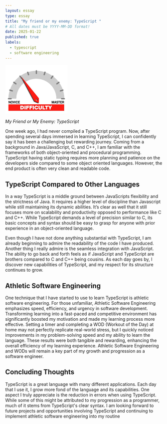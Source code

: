 ```yaml
---
layout: essay
type: essay
title: "My friend or my enemy: TypeScript "
# All dates must be YYYY-MM-DD format!
date: 2025-01-22
published: true
labels:
  - typescript
  - software engineering
---
```


<img width="200px" class="rounded float-start pe-4" src="../img/difficulty/degree_difficulty.jpg">

*My Friend or My Enemy: TypeScript*

One week ago, I had never compiled a TypeScript program. Now, after spending several days immersed in learning TypeScript, I can confidently say it has been a challenging but rewarding journey. Coming from a background in Java/JavaScript, C, and C++, I am familiar with the frameworks of both object-oriented and procedural programming. TypeScript having static typing requires more planning and patience on the developers side compared to some object oriented languages. However, the end product is often very clean and readable code. 

## TypeScript Compared to Other Languages

In a way TypeScript is a middle ground between JavaScripts flexibility and the strictness of Java. It requires a higher level of discipline than Javascript while still maintaining its dynamic abilities. It’s clear as well that it still focuses more on scalability and productivity opposed to performance like C and C++. While TypeScript demands a level of precision similar to C, its basic concepts and syntax should be easy to grasp for anyone with prior experience in an object-oriented language. 

Even though I have not done anything substantial with TypeScript, I am already beginning to admire the readability of the code I have produced.  Another thing I really admire is the seamless integration with JavaScript. The ability to go back and forth feels as if JavaScript and TypeScript are brothers compared to C and C++ being cousins. As each day goes by, I discover new capabilities of TypeScript, and my respect for its structure continues to grow.

## Athletic Software Engineering

One technique that I have started to use to learn TypeScript is athletic software engineering. For those unfamiliar, Athletic Software Engineering emphasizes speed, efficiency, and urgency in software development. Transforming learning into a fast-paced and competitive environment has significantly boosted my motivation and made my learning process more effective. Setting a timer and completing a WOD (Workout of the Day) at home may not perfectly replicate real-world stress, but I quickly noticed improvements in my problem-solving speed and my ability to learn the language. These results were both tangible and rewarding, enhancing the overall efficiency of my learning experience. Athletic Software Engineering and WODs will remain a key part of my growth and progression as a software engineer.

## Concluding Thoughts

TypeScript is a great language with many different applications. Each day that I use it, I grow more fond of the language and its capabilities. One aspect I truly appreciate is the reduction in errors when using TypeScript. While some of this might be attributed to my progression as a programmer, much of it stems from TypeScript's clear syntax. I am looking forward to future projects and opportunities involving TypeScript  and continuing to implement athletic software engineering into my routine 
